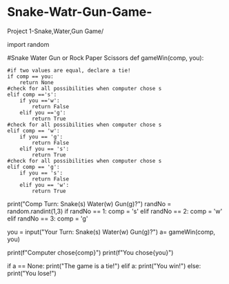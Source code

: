# Snake-Watr-Gun-Game-
Project 1-Snake,Water,Gun Game/

import random

#Snake Water Gun or Rock Paper Scissors
def gameWin(comp, you):

    #if two values are equal, declare a tie!
    if comp == you:
        return None
    #check for all possibilities when computer chose s
    elif comp =='s':
        if you =='w':
            return False
        elif you =='g':
            return True
    #check for all possibilities when computer chose s
    elif comp == 'w':
        if you == 'g':
            return False
        elif you == 's':
            return True
    #check for all possibilities when computer chose s
    elif comp == 'g':
        if you == 's':
            return False
        elif you == 'w':
            return True

print("Comp Turn: Snake(s) Water(w) Gun(g)?") 
randNo = random.randint(1,3)
if randNo == 1:
    comp = 's'
elif randNo == 2:
    comp = 'w'
elif randNo == 3:
    comp = 'g'
    
you = input("Your Turn: Snake(s) Water(w) Gun(g)?") 
a= gameWin(comp, you)

print(f"Computer chose{comp}")
print(f"You chose{you}")

if a == None:
    print("The game is a tie!")
elif a:
    print("You win!")
else:
    print("You lose!")
